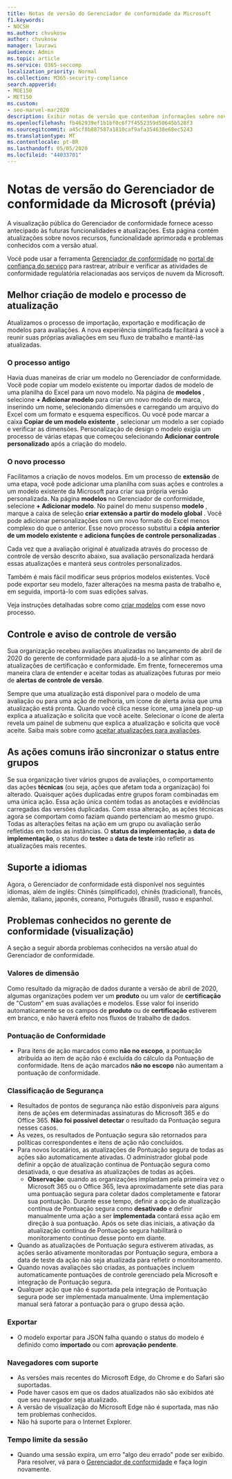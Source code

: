 ```yaml
---
title: Notas de versão do Gerenciador de conformidade da Microsoft
f1.keywords:
- NOCSH
ms.author: chvukosw
author: chvukosw
manager: laurawi
audience: Admin
ms.topic: article
ms.service: O365-seccomp
localization_priority: Normal
ms.collection: M365-security-compliance
search.appverid:
- MOE150
- MET150
ms.custom:
- seo-marvel-mar2020
description: Exibir notas de versão que contenham informações sobre novos recursos e problemas conhecidos (para resolver em futuras versões) no gerente de conformidade da Microsoft.
ms.openlocfilehash: fb462939ef1b1bf0c6f7f4552359d50645b528f3
ms.sourcegitcommit: a45cf8b887587a1810caf9afa354638e68ec5243
ms.translationtype: MT
ms.contentlocale: pt-BR
ms.lasthandoff: 05/05/2020
ms.locfileid: "44033701"
---
```

# <a name="microsoft-compliance-manager-preview-release-notes"></a>Notas de versão do Gerenciador de conformidade da Microsoft (prévia)

A visualização pública do Gerenciador de conformidade fornece acesso antecipado às futuras funcionalidades e atualizações. Esta página contém atualizações sobre novos recursos, funcionalidade aprimorada e problemas conhecidos com a versão atual.

Você pode usar a ferramenta [Gerenciador de conformidade](https://servicetrust.microsoft.com/ComplianceManager) no [portal de confiança do serviço](https://servicetrust.microsoft.com) para rastrear, atribuir e verificar as atividades de conformidade regulatória relacionadas aos serviços de nuvem da Microsoft.

## <a name="improved-template-creation-and-update-process"></a>Melhor criação de modelo e processo de atualização

Atualizamos o processo de importação, exportação e modificação de modelos para avaliações. A nova experiência simplificada facilitará a você a reunir suas próprias avaliações em seu fluxo de trabalho e mantê-las atualizadas.

### <a name="the-old-process"></a>O processo antigo

Havia duas maneiras de criar um modelo no Gerenciador de conformidade. Você pode copiar um modelo existente ou importar dados de modelo de uma planilha do Excel para um novo modelo. Na página de **modelos** , selecione **+ Adicionar modelo** para criar um novo modelo de marca, inserindo um nome, selecionando dimensões e carregando um arquivo do Excel com um formato e esquema específicos. Ou você pode marcar a caixa **Copiar de um modelo existente** , selecionar um modelo a ser copiado e verificar as dimensões. Personalização de design o modelo exigia um processo de várias etapas que começou selecionando **Adicionar controle personalizado** após a criação do modelo.

### <a name="the-new-process"></a>O novo processo

Facilitamos a criação de novos modelos. Em um processo de **extensão** de uma etapa, você pode adicionar uma planilha com suas ações e controles a um modelo existente da Microsoft para criar sua própria versão personalizada. Na página **modelos** no Gerenciador de conformidade, selecione **+ Adicionar modelo**. No painel do menu suspenso **modelo** , marque a caixa de seleção **criar extensão a partir do modelo global** . Você pode adicionar personalizações com um novo formato do Excel menos complexo do que o anterior. Esse novo processo substitui a **cópia anterior de um modelo existente** e **adiciona funções de controle personalizadas** .

Cada vez que a avaliação original é atualizada através do processo de controle de versão descrito abaixo, sua avaliação personalizada herdará essas atualizações e manterá seus controles personalizados.

Também é mais fácil modificar seus próprios modelos existentes. Você pode exportar seu modelo, fazer alterações na mesma pasta de trabalho e, em seguida, importá-lo com suas edições salvas.

Veja instruções detalhadas sobre como [criar modelos](working-with-compliance-manager.md#templates) com esse novo processo.

## <a name="versioning-notice-and-control"></a>Controle e aviso de controle de versão

Sua organização recebeu avaliações atualizadas no lançamento de abril de 2020 do gerente de conformidade para ajudá-lo a se alinhar com as atualizações de certificação e conformidade. Em frente, forneceremos uma maneira clara de entender e aceitar todas as atualizações futuras por meio de **alertas de controle de versão**.

Sempre que uma atualização está disponível para o modelo de uma avaliação ou para uma ação de melhoria, um ícone de alerta avisa que uma atualização está pronta. Quando você clica nesse ícone, uma janela pop-up explica a atualização e solicita que você aceite. Selecionar o ícone de alerta revela um painel de submenu que explica a atualização e solicita que você aceite. Saiba mais sobre como [aceitar atualizações para avaliações](working-with-compliance-manager.md#versioning-alerts-for-assessment-updates).

## <a name="common-actions-will-synch-status-across-groups"></a>As ações comuns irão sincronizar o status entre grupos

Se sua organização tiver vários grupos de avaliações, o comportamento das ações **técnicas** (ou seja, ações que afetam toda a organização) foi alterado. Quaisquer ações duplicadas entre grupos foram combinadas em uma única ação. Essa ação única contém todas as anotações e evidências carregadas das versões duplicadas. Com essa alteração, as ações técnicas agora se comportam como faziam quando pertenciam ao mesmo grupo. Todas as alterações feitas na ação em um grupo ou avaliação serão refletidas em todas as instâncias. O **status da implementação**, a **data de implementação**, o status do **teste**e a **data de teste** irão refletir as atualizações mais recentes.

## <a name="language-support"></a>Suporte a idiomas

Agora, o Gerenciador de conformidade está disponível nos seguintes idiomas, além de inglês: Chinês (simplificado), chinês (tradicional), francês, alemão, italiano, japonês, coreano, Português (Brasil), russo e espanhol.

## <a name="known-issues-in-compliance-manager-preview"></a>Problemas conhecidos no gerente de conformidade (visualização)

A seção a seguir aborda problemas conhecidos na versão atual do Gerenciador de conformidade.

### <a name="dimension-values"></a>Valores de dimensão

Como resultado da migração de dados durante a versão de abril de 2020, algumas organizações podem ver um **produto** ou um valor de **certificação** de "Custom" em suas avaliações e modelos. Esse valor foi inserido automaticamente se os campos de **produto** ou de **certificação** estiverem em branco, e não haverá efeito nos fluxos de trabalho de dados.

### <a name="compliance-score"></a>Pontuação de Conformidade

- Para itens de ação marcados como **não no escopo**, a pontuação atribuída ao item de ação não é excluída do cálculo da Pontuação de conformidade. Itens de ação marcados **não no escopo** não aumentam a pontuação de conformidade.

### <a name="secure-score"></a>Classificação de Segurança

- Resultados de pontos de segurança não estão disponíveis para alguns itens de ações em determinadas assinaturas do Microsoft 365 e do Office 365. **Não foi possível detectar** o resultado da Pontuação segura nesses casos.
- Às vezes, os resultados de Pontuação segura são retornados para políticas correspondentes e itens de ação não concluídos.
- Para novos locatários, as atualizações de Pontuação segura de todas as ações são automaticamente ativadas. O administrador global pode definir a opção de atualização contínua de Pontuação segura como desativada, o que desativa as atualizações de todas as ações.
  - **Observação**: quando as organizações implantam pela primeira vez o Microsoft 365 ou o Office 365, leva aproximadamente sete dias para uma pontuação segura para coletar dados completamente e fatorar sua pontuação. Durante esse tempo, definir a opção de atualização contínua de Pontuação segura como **desativado** e definir manualmente uma ação a ser **implementada** contará essa ação em direção à sua pontuação. Após os sete dias iniciais, a ativação da atualização contínua de Pontuação segura habilitará o monitoramento contínuo desse ponto em diante.
- Quando as atualizações de Pontuação segura estiverem ativadas, as ações serão ativamente monitoradas por Pontuação segura, embora a data de teste da ação não seja atualizada para refletir o monitoramento.
- Quando novas avaliações são criadas, as pontuações incluem automaticamente pontuações de controle gerenciado pela Microsoft e integração de Pontuação segura.
- Qualquer ação que não é suportada pela integração de Pontuação segura pode ser implementada manualmente. Uma implementação manual será fatorar a pontuação para o grupo dessa ação.

### <a name="export"></a>Exportar

- O modelo exportar para JSON falha quando o status do modelo é definido como **importado** ou com **aprovação pendente**.

### <a name="supported-browsers"></a>Navegadores com suporte

- As versões mais recentes do Microsoft Edge, do Chrome e do Safari são suportadas.
- Pode haver casos em que os dados atualizados não são exibidos até que seu navegador seja atualizado.
- A versão de visualização do Microsoft Edge não é suportada, mas não tem problemas conhecidos.
- Não há suporte para o Internet Explorer.

### <a name="session-timeout"></a>Tempo limite da sessão

- Quando uma sessão expira, um erro "algo deu errado" pode ser exibido. Para resolver, vá para o [Gerenciador de conformidade](https://servicetrust.microsoft.com/ComplianceManager) e faça login novamente.

